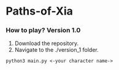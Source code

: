 # Paths-of-Xia

### How to play? Version 1.0
1. Download the repository. 
2. Navigate to the ./version_1 folder. 

<pre><code>python3 main.py <-your character name->
</code></pre>